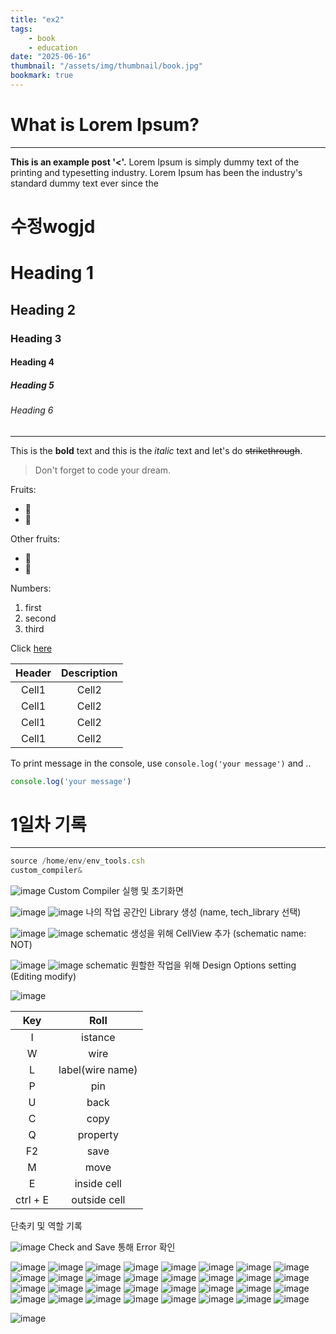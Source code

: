 ```yaml
---
title: "ex2"
tags:
    - book
    - education
date: "2025-06-16"
thumbnail: "/assets/img/thumbnail/book.jpg"
bookmark: true
---
```


# What is Lorem Ipsum?
---
**This is an example post '<'.** Lorem Ipsum is simply dummy text of the printing and typesetting industry. Lorem Ipsum has been the industry's standard dummy text ever since the 

<!-- Heading -->
# 수정wogjd
# Heading 1
## Heading 2
### Heading 3
#### Heading 4
##### Heading 5
###### Heading 6

<!--Line-->
---

<!-- Text attributes -->
This is the **bold** text and this is the *italic* text and let's do ~~strikethrough~~.

<!-- Quote -->
> Don't forget to code your dream.

<!-- Bullet list -->
Fruits:
* 🍎
* 🍋

Other fruits:
- 🍑
- 🍏

<!-- Numbered list -->
Numbers:
1. first  
2. second  
3. third

<!-- Link -->
Click [here](http://academy.dream-coding.com/)

<!-- Table -->
| Header | Description |
| :--: | :--: |
| Cell1 | Cell2 |
| Cell1 | Cell2 |
| Cell1 | Cell2 |
| Cell1 | Cell2 |

<!-- Code -->
To print message in the console, use `console.log('your message')` and ..

```ts
console.log('your message')
```

# 1일차 기록
---

```ts
source /home/env/env_tools.csh
custom_compiler&
```

![image](<../../../assets/img/vlsi_image/2025-06-16/스크린샷 2025-06-16 150854.png>) 
Custom Compiler 실행 및 초기화면

![image](<../../../assets/img/vlsi_image/2025-06-16/스크린샷 2025-06-16 151132.png>) 
![image](<../../../assets/img/vlsi_image/2025-06-16/스크린샷 2025-06-16 151202.png>) 
나의 작업 공간인 Library 생성 (name, tech_library 선택)

![image](<../../../assets/img/vlsi_image/2025-06-16/스크린샷 2025-06-16 151406.png>) 
![image](<../../../assets/img/vlsi_image/2025-06-16/스크린샷 2025-06-16 151441.png>) 
schematic 생성을 위해 CellView 추가 (schematic name: NOT)

![image](<../../../assets/img/vlsi_image/2025-06-16/스크린샷 2025-06-16 151513.png>) 
![image](<../../../assets/img/vlsi_image/2025-06-16/스크린샷 2025-06-16 151602.png>) 
schematic 원할한 작업을 위해 Design Options setting (Editing modify)


![image](<../../../assets/img/vlsi_image/2025-06-16/스크린샷 2025-06-16 151838.png>)

| Key | Roll |
| :--: | :--: |
| I | istance |
| W | wire |
| L | label(wire name) |
| P | pin |
| U | back |
| C | copy |
| Q | property |
| F2 | save |
| M | move |
| E | inside cell |
| ctrl + E | outside cell |

단축키 및 역할 기록

![image](<../../../assets/img/vlsi_image/2025-06-16/스크린샷 2025-06-16 153937.png>) 
Check and Save 통해 Error 확인

![image](<../../../assets/img/vlsi_image/2025-06-16/스크린샷 2025-06-16 154425.png>) 
![image](<../../../assets/img/vlsi_image/2025-06-16/스크린샷 2025-06-16 154459.png>) 
![image](<../../../assets/img/vlsi_image/2025-06-16/스크린샷 2025-06-16 154605.png>) 
![image](<../../../assets/img/vlsi_image/2025-06-16/스크린샷 2025-06-16 160325.png>) 
![image](<../../../assets/img/vlsi_image/2025-06-16/스크린샷 2025-06-16 160710.png>) 
![image](<../../../assets/img/vlsi_image/2025-06-16/스크린샷 2025-06-16 160909.png>) 
![image](<../../../assets/img/vlsi_image/2025-06-16/스크린샷 2025-06-16 161046.png>) 
![image](<../../../assets/img/vlsi_image/2025-06-16/스크린샷 2025-06-16 161122.png>) 
![image](<../../../assets/img/vlsi_image/2025-06-16/스크린샷 2025-06-16 161546.png>) 
![image](<../../../assets/img/vlsi_image/2025-06-16/스크린샷 2025-06-16 161603.png>) 
![image](<../../../assets/img/vlsi_image/2025-06-16/스크린샷 2025-06-16 162652.png>) 
![image](<../../../assets/img/vlsi_image/2025-06-16/스크린샷 2025-06-16 163103.png>) 
![image](<../../../assets/img/vlsi_image/2025-06-16/스크린샷 2025-06-16 163126.png>) 
![image](<../../../assets/img/vlsi_image/2025-06-16/스크린샷 2025-06-16 163249.png>) 
![image](<../../../assets/img/vlsi_image/2025-06-16/스크린샷 2025-06-16 163743.png>) 
![image](<../../../assets/img/vlsi_image/2025-06-16/스크린샷 2025-06-16 163755.png>) 
![image](<../../../assets/img/vlsi_image/2025-06-16/스크린샷 2025-06-16 163815.png>) 
![image](<../../../assets/img/vlsi_image/2025-06-16/스크린샷 2025-06-16 164118.png>) 
![image](<../../../assets/img/vlsi_image/2025-06-16/스크린샷 2025-06-16 164439.png>) 
![image](<../../../assets/img/vlsi_image/2025-06-16/스크린샷 2025-06-16 164523.png>) 
![image](<../../../assets/img/vlsi_image/2025-06-16/스크린샷 2025-06-16 164544.png>) 
![image](<../../../assets/img/vlsi_image/2025-06-16/스크린샷 2025-06-16 164557.png>) 
![image](<../../../assets/img/vlsi_image/2025-06-16/스크린샷 2025-06-16 164700.png>) 
![image](<../../../assets/img/vlsi_image/2025-06-16/스크린샷 2025-06-16 164806.png>) 
![image](<../../../assets/img/vlsi_image/2025-06-16/스크린샷 2025-06-16 164834.png>) 
![image](<../../../assets/img/vlsi_image/2025-06-16/스크린샷 2025-06-16 164846.png>) 
![image](<../../../assets/img/vlsi_image/2025-06-16/스크린샷 2025-06-16 164900.png>) 
![image](<../../../assets/img/vlsi_image/2025-06-16/스크린샷 2025-06-16 181621.png>) 
![image](<../../../assets/img/vlsi_image/2025-06-16/스크린샷 2025-06-16 181743.png>) 
![image](<../../../assets/img/vlsi_image/2025-06-16/스크린샷 2025-06-16 182248.png>) 
![image](<../../../assets/img/vlsi_image/2025-06-16/스크린샷 2025-06-16 182543.png>) 
![image](<../../../assets/img/vlsi_image/2025-06-16/스크린샷 2025-06-16 182602.png>)




![image](<../../../assets/img/vlsi_image/2025-06-16/스크린샷 2025-06-16 153028.png>) 

































